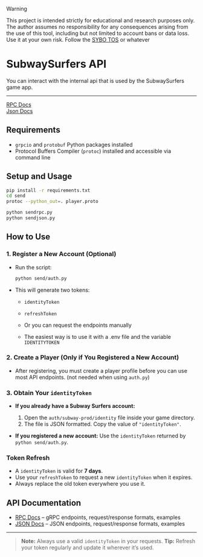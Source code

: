 > [!WARNING]  
> This project is intended strictly for educational and research purposes only.  
> The author assumes no responsibility for any consequences arising from the use of this tool, including but not limited to account bans or data loss.  
> Use it at your own risk.
> Follow the [SYBO TOS](https://sybogames.com/terms-of-service) or whatever

# SubwaySurfers API

You can interact with the internal api that is used by the SubwaySurfers game app.

---

[RPC Docs](./grpc_docs.md) \
[Json Docs](./json_docs.md)

## Requirements

- `grpcio` and `protobuf` Python packages installed
- Protocol Buffers Compiler (`protoc`) installed and accessible via command line

## Setup and Usage

```bash
pip install -r requirements.txt
cd send
protoc --python_out=. player.proto
```

```bash
python sendrpc.py
python sendjson.py
```

## How to Use

### 1. Register a New Account (Optional)

- Run the script:

  ```bash
  python send/auth.py
  ```

- This will generate two tokens:

  - `identityToken`
  - `refreshToken`

  - Or you can request the endpoints manually

  - The easiest way is to use it with a .env file and the variable `IDENTITYTOKEN`

### 2. Create a Player (Only if You Registered a New Account)

- After registering, you must create a player profile before you can use most API endpoints. (not needed when using `auth.py`)

### 3. Obtain Your `identityToken`

- **If you already have a Subway Surfers account:**

  1. Open the `auth/subway-prod/identity` file inside your game directory.
  2. The file is JSON formatted. Copy the value of `"identityToken"`.

- **If you registered a new account:**
  Use the `identityToken` returned by `python send/auth.py`.

### Token Refresh

- A `identityToken` is valid for **7 days**.
- Use your `refreshToken` to request a new `identityToken` when it expires.
- Always replace the old token everywhere you use it.

## API Documentation

- [RPC Docs](./grpc_docs.md) – gRPC endpoints, request/response formats, examples
- [JSON Docs](./json_docs.md) – JSON endpoints, request/response formats, examples

---

> **Note:** Always use a valid `identityToken` in your requests.
> **Tip:** Refresh your token regularly and update it wherever it’s used.
